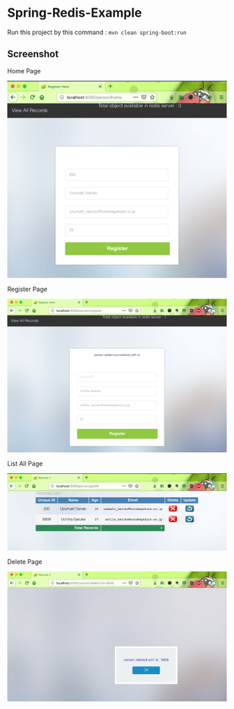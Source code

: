 # Spring-Redis-Example

Run this project by this command : `mvn clean spring-boot:run`

## Screenshot

Home Page

![Home Page](img/home.png "Home Page")

Register Page

![Register Page](img/register.png "Register Page")

List All Page

![List All Page](img/list.png "List All Page")

Delete Page

![Delete Page](img/delete.png "Delete Page")
